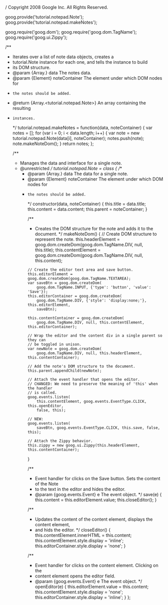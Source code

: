 / Copyright 2008 Google Inc. All Rights Reserved.

goog.provide('tutorial.notepad.Note');
goog.provide('tutorial.notepad.makeNotes');

goog.require('goog.dom');
goog.require('goog.dom.TagName');
goog.require('goog.ui.Zippy');


/**
 * Iterates over a list of note data objects, creates a
 * tutorial.Note instance for each one, and tells the instance to build
 * its DOM structure.
 * @param {Array.<Object>} data The notes data.
 * @param {Element} noteContainer The element under which DOM nodes for
 *     the notes should be added.
 * @return {Array.<tutorial.notepad.Note>} An array containing the resulting
 *     instances.
 */
tutorial.notepad.makeNotes = function(data, noteContainer) {
  var notes = [];
  for (var i = 0; i < data.length; i++) {
    var note = new tutorial.notepad.Note(data[i], noteContainer);
    notes.push(note);
    note.makeNoteDom();
  }
  return notes;
};



/**
 * Manages the data and interface for a single note.
 * @unrestricted
 */
tutorial.notepad.Note = class {
  /**
   * @param {Array.<Object>} data The data for a single note.
   * @param {Element} noteContainer The element under which DOM nodes for
   *     the notes should be added.
   */
  constructor(data, noteContainer) {
    this.title = data.title;
    this.content = data.content;
    this.parent = noteContainer;
  }

  /**
   * Creates the DOM structure for the note and adds it to the document.
   */
  makeNoteDom() {
    // Create DOM structure to represent the note.
    this.headerElement =
        goog.dom.createDom(goog.dom.TagName.DIV, null, this.title);
    this.contentElement =
        goog.dom.createDom(goog.dom.TagName.DIV, null, this.content);

    // Create the editor text area and save button.
    this.editorElement = goog.dom.createDom(goog.dom.TagName.TEXTAREA);
    var saveBtn = goog.dom.createDom(
        goog.dom.TagName.INPUT, {'type': 'button', 'value': 'Save'});
    this.editorContainer = goog.dom.createDom(
        goog.dom.TagName.DIV, {'style': 'display:none;'}, this.editorElement,
        saveBtn);

    this.contentContainer = goog.dom.createDom(
        goog.dom.TagName.DIV, null, this.contentElement, this.editorContainer);

    // Wrap the editor and the content div in a single parent so they can
    // be toggled in unison.
    var newNote = goog.dom.createDom(
        goog.dom.TagName.DIV, null, this.headerElement, this.contentContainer);

    // Add the note's DOM structure to the document.
    this.parent.appendChild(newNote);

    // Attach the event handler that opens the editor.
    // CHANGED: We need to preserve the meaning of 'this' when the handler
    // is called.
    goog.events.listen(
        this.contentElement, goog.events.EventType.CLICK, this.openEditor,
        false, this);

    // NEW:
    goog.events.listen(
        saveBtn, goog.events.EventType.CLICK, this.save, false, this);

    // Attach the Zippy behavior.
    this.zippy = new goog.ui.Zippy(this.headerElement, this.contentContainer);
  }

  /**
   * Event handler for clicks on the Save button. Sets the content of the Note
   * to the text in the editor and hides the editor.
   * @param {goog.events.Event} e The event object.
   */
  save(e) {
    this.content = this.editorElement.value;
    this.closeEditor();
  }

  /**
   * Updates the content of the content element, displays the content element,
   * and hids the editor.
   */
  closeEditor() {
    this.contentElement.innerHTML = this.content;
    this.contentElement.style.display = 'inline';
    this.editorContainer.style.display = 'none';
  }

  /**
   * Event handler for clicks on the content element. Clicking on the
   * content element opens the editor field.
   * @param {goog.events.Event} e The event object.
   */
  openEditor(e) {
    this.editorElement.value = this.content;
    this.contentElement.style.display = 'none';
    this.editorContainer.style.display = 'inline';
  }
};
